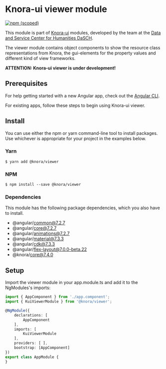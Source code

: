 # Knora-ui viewer module

[![npm (scoped)](https://img.shields.io/npm/v/@knora/viewer.svg)](https://www.npmjs.com/package/@knora/viewer)

This module is part of [Knora-ui](https://github.com/dhlab-basel/Knora-ui) modules, developed by the team at the [Data and Service Center for Humanities DaSCH](http://dasch.swiss).

The viewer module contains object components to show the resource class representations from Knora, the gui-elements for the property values and different kind of view frameworks.

**ATTENTION: Knora-ui viewer is under development!**

## Prerequisites

For help getting started with a new Angular app, check out the [Angular CLI](https://cli.angular.io/).

For existing apps, follow these steps to begin using Knora-ui viewer.

## Install

You can use either the npm or yarn command-line tool to install packages. Use whichever is appropriate for your project in the examples below.

### Yarn

`$ yarn add @knora/viewer`

### NPM

`$ npm install --save @knora/viewer`

### Dependencies

This module has the following package dependencies, which you also have to install.

-   @angular/common@7.2.7
-   @angular/core@7.2.7
-   @angular/animations@7.2.7
-   @angular/material@7.3.3
-   @angular/cdk@7.3.3
-   @angular/flex-layout@7.0.0-beta.22
-   @knora/core@7.4.0

## Setup

Import the viewer module in your app.module.ts and add it to the NgModules's imports:

```typescript
import { AppComponent } from './app.component';
import { KuiViewerModule } from '@knora/viewer';

@NgModule({
    declarations: [
        AppComponent
    ],
    imports: [
        KuiViewerModule
    ],
    providers: [ ],
    bootstrap: [AppComponent]
})
export class AppModule {
}
```

<!--
## Components
This module contains 3 main components:

### Resource
It manages the resource of an ontology for the view.

### Property
It manages the properties for the view (displaying data in function of their type like date, text, integer, boolean etc.).

### View
It builds views by combining resource and property components in a specific layout.


<!-- With this module, you can use the following components:
()


## resource
  - stillImage
  - movingImage
  - audio
  - ddd (3d / rti)
  - text (long texts stored in eXist-db)
  - document (various types of text documents like PDF, Word etc...)
  - collection
  - region
  - annotation
  - linkObj
  - object

## property
  - textValue
    - textValueAsString
    - textValueAsHtml
    - textValueAsXml
  - textfileValue
  - dateValue
  - integerValue
  - colorValue
  - decimalValue
  - uriValue
  - booleanValue
  - geometryValue
  - geonameValue
  - intervalValue
  - listValue
  - linkValue
  - externalResValue

## view
  - listView
  - gridView
  - tableView
  - resourceView
  - compareView
  - graphView
  - propertiesView -->

